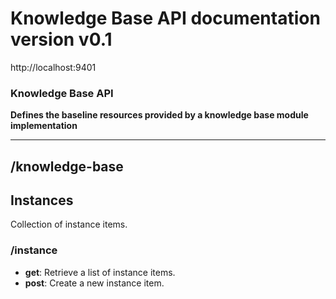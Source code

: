 # Knowledge Base API documentation version v0.1
http://localhost:9401

### Knowledge Base API
<b>Defines the baseline resources provided by a knowledge base module implementation</b>

---

## /knowledge-base

## Instances
Collection of instance items.

### /instance

* **get**: Retrieve a list of instance items.
* **post**: Create a new instance item.

